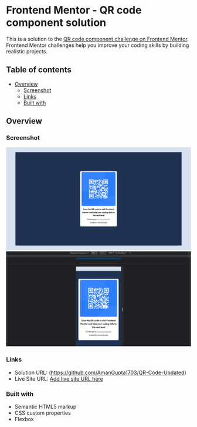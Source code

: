# Frontend Mentor - QR code component solution

This is a solution to the [QR code component challenge on Frontend Mentor](https://www.frontendmentor.io/challenges/qr-code-component-iux_sIO_H). Frontend Mentor challenges help you improve your coding skills by building realistic projects. 

## Table of contents

- [Overview](#overview)
  - [Screenshot](#screenshot)
  - [Links](#links)
  - [Built with](#built-with)


## Overview

### Screenshot

![](My-Output/Desktop-preview.png)
![](My-Output/Phone-preview.png)

### Links

- Solution URL: (https://github.com/AmanGupta1703/QR-Code-Updated)
- Live Site URL: [Add live site URL here](https://your-live-site-url.com)

### Built with

- Semantic HTML5 markup
- CSS custom properties
- Flexbox
